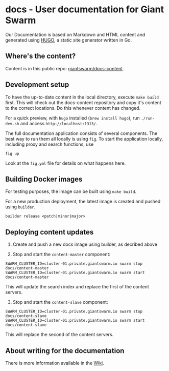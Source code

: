 # docs - User documentation for Giant Swarm

Our Documentation is based on Markdown and HTML content and generated using [HUGO](http://gohugo.io/), a static site generator written in Go.

## Where's the content?

Content is in this public repo: [giantswarm/docs-content](https://github.com/giantswarm/docs-content).

## Development setup

To have the up-to-date content in the local directory, execute `make build` first. This will check out the docs-content repository and copy it's content to the correct locations. Do this whenever content has changed.

For a quick preview, with `hugo` installed (`brew install hugo`), run `./run-dev.sh` and access `http://localhost:1313/`.

The full documentation application consists of several components. The best way to run them all locally is using `fig`. To start the application locally, including proxy and search functions, use

```
fig up
```

Look at the `fig.yml` file for details on what happens here.

## Building Docker images

For testing purposes, the image can be built using `make build`.

For a new production deployment, the latest image is created and pushed using `builder`.

```
builder release <patch|minor|major>
```

## Deploying content updates

1. Create and push a new docs image using builder, as decribed above

2. Stop and start the `content-master` component:

```
SWARM_CLUSTER_ID=cluster-01.private.giantswarm.io swarm stop docs/content-master
SWARM_CLUSTER_ID=cluster-01.private.giantswarm.io swarm start docs/content-master
```

This will update the search index and replace the first of the content servers.

3. Stop and start the `content-slave` component:

```
SWARM_CLUSTER_ID=cluster-01.private.giantswarm.io swarm stop docs/content-slave
SWARM_CLUSTER_ID=cluster-01.private.giantswarm.io swarm start docs/content-slave
```

This will replace the second of the content servers.

## About writing for the documentation

There is more information available in the [Wiki](https://git.giantswarm.io/giantswarm/docs/wikis/home).
